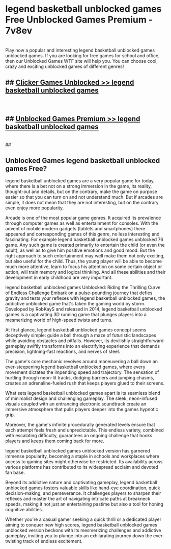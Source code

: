 # legend basketball unblocked games  Free Unblocked Games Premium - 7v8ev <br>
<br>
Play now a popular and interesting legend basketball unblocked games unblocked games. If you are looking for free games for school and office, then our Unblocked Games WTF site will help you. You can choose cool, crazy and exciting unblocked games of different genres!


## ##  [Clicker Games Unblocked >> legend basketball unblocked games](http://freeplayer.one?title=legend_basketball_unblocked_games&ref=UGames)
  <br>

##  ## [Unblocked Games Premium >> legend basketball unblocked games](http://freeplayer.one?title=legend_basketball_unblocked_games&ref=UGames)
  <br>
  ##



## Unblocked Games legend basketball unblocked games Free?

legend basketball unblocked games are a very popular game for today, where there is a bet not on a strong immersion in the game, its reality, thought-out and details, but on the contrary, make the game on purpose easier so that you can turn on and not understand much. But if arcades are simple, it does not mean that they are not interesting, but on the contrary even enjoy more popularity.

Arcade is one of the most popular game genres. It acquired its prevalence through computer games as well as entertainment for consoles. With the advent of mobile modern gadgets (tablets and smartphones) there appeared and corresponding games of this genre, no less interesting and fascinating. For example legend basketball unblocked games unblocked 76 game. Any such game is created primarily to entertain the child (or even the adult), as well as to give him positive emotions and good mood. But the right approach to such entertainment may well make them not only exciting, but also useful for the child. Thus, the young player will be able to become much more attentive, learn to focus his attention on some certain object or action, will train memory and logical thinking. And all these abilities and their development in early childhood are very important.

legend basketball unblocked games Unblocked: Riding the Thrilling Curve of Endless Challenge
Embark on a pulse-pounding journey that defies gravity and tests your reflexes with legend basketball unblocked games, the addictive unblocked game that's taken the gaming world by storm. Developed by RobKayS and released in 2014, legend basketball unblocked games is a captivating 3D running game that plunges players into a mesmerizing world of high-speed twists and turns.

At first glance, legend basketball unblocked games concept seems deceptively simple: guide a ball through a maze of futuristic landscapes while avoiding obstacles and pitfalls. However, its devilishly straightforward gameplay swiftly transforms into an electrifying experience that demands precision, lightning-fast reactions, and nerves of steel.

The game's core mechanic revolves around maneuvering a ball down an ever-steepening legend basketball unblocked games, where every movement dictates the impending speed and trajectory. The sensation of hurtling through neon-lit tracks, dodging barriers and jumping chasms, creates an adrenaline-fueled rush that keeps players glued to their screens.

What sets legend basketball unblocked games apart is its seamless blend of minimalist design and challenging gameplay. The sleek, neon-infused visuals coupled with an entrancing electronic soundtrack create an immersive atmosphere that pulls players deeper into the games hypnotic grip.

Moreover, the game's infinite procedurally generated levels ensure that each attempt feels fresh and unpredictable. This endless variety, combined with escalating difficulty, guarantees an ongoing challenge that hooks players and keeps them coming back for more.

legend basketball unblocked games unblocked version has garnered immense popularity, becoming a staple in schools and workplaces where access to gaming sites might otherwise be restricted. Its availability across various platforms has contributed to its widespread acclaim and devoted fan base.

Beyond its addictive nature and captivating gameplay, legend basketball unblocked games fosters valuable skills like hand-eye coordination, quick decision-making, and perseverance. It challenges players to sharpen their reflexes and master the art of navigating intricate paths at breakneck speeds, making it not just an entertaining pastime but also a tool for honing cognitive abilities.

Whether you're a casual gamer seeking a quick thrill or a dedicated player aiming to conquer new high scores, legend basketball unblocked games unblocked version beckons with its mesmerizing challenges and addictive gameplay, inviting you to plunge into an exhilarating journey down the ever-twisting track of endless excitement.
